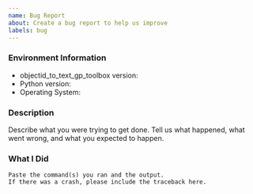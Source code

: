 ```yaml
---
name: Bug Report
about: Create a bug report to help us improve
labels: bug
---
```


<!-- Please search existing issues to avoid creating duplicates. -->

### Environment Information

-   objectid_to_text_gp_toolbox version:
-   Python version:
-   Operating System:

### Description

Describe what you were trying to get done.
Tell us what happened, what went wrong, and what you expected to happen.

### What I Did

```
Paste the command(s) you ran and the output.
If there was a crash, please include the traceback here.
```
